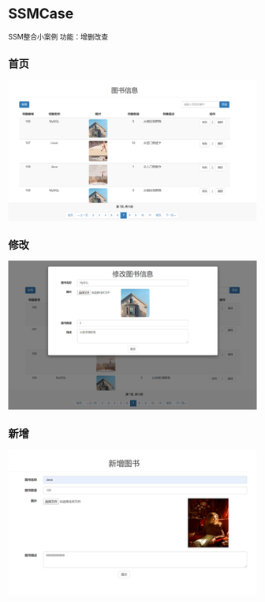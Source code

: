 # SSMCase
SSM整合小案例
功能：增删改查
## 首页
![image](https://github.com/PanZ12580/SSMCase/blob/master/README_img/index.png)
## 修改
![image](https://github.com/PanZ12580/SSMCase/blob/master/README_img/update.png)
## 新增
![image](https://github.com/PanZ12580/SSMCase/blob/master/README_img/insert.png)

